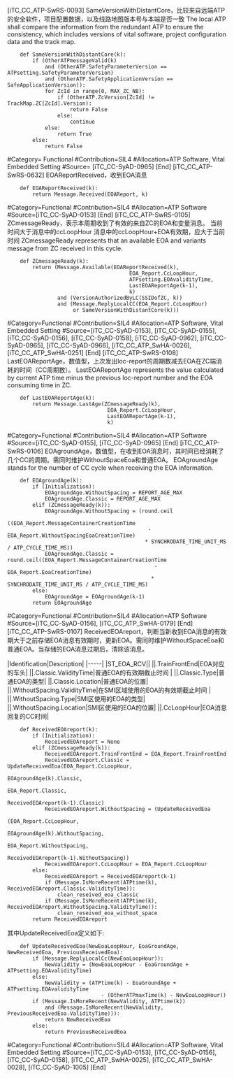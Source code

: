﻿
[iTC_CC_ATP-SwRS-0093]
SameVersionWithDistantCore，比较来自远端ATP的安全软件，项目配置数据，以及线路地图版本号与本端是否一致
The local ATP shall compare the information from the redundant ATP to ensure the consistency, which includes versions of vital software, project configuration data and the track map. 
```
	def SameVersionWithDistantCore(k):
	    if (OtherATPmessageValid(k)
	        and (OtherATP.SafetyParameterVersion == ATPsetting.SafetyParameterVersion)
	        and (OtherATP.SafetyApplicationVersion == SafeApplicationVersion)):
	        for ZcId in range(0, MAX_ZC_NB):
	            if (OtherATP.ZcVersion[ZcId] != TrackMap.ZC[ZcId].Version):
	                return False
	            else:
	                continue
	        else:
	            return True
	    else:
	        return False
```
\#Category= Functional
\#Contribution=SIL4
\#Allocation=ATP Software, Vital Embedded Setting
\#Source= [iTC_CC-SyAD-0965]
[End]
[iTC_CC_ATP-SwRS-0632]
EOAReportReceived，收到EOA消息
```
	def EOAReportReceived(k):
	    return Message.Received(EOAReport, k)
```
\#Category=Functional
\#Contribution=SIL4
\#Allocation=ATP Software
\#Source=[iTC_CC-SyAD-0153]
[End]
[iTC_CC_ATP-SwRS-0105]
ZCmessageReady，表示本周期收到了有效的来自ZC的EOA和变量消息。
当前时间大于消息中的ccLoopHour
消息中的ccLoopHour+EOA有效期，应大于当前时间
ZCmessageReady represents that an available EOA and variants message from ZC received in this cycle.
```
	def ZCmessageReady(k):
	    return (Message.Available(EOAReportReceived(k),
	                                   EOA_Report.CcLoopHour,
	                                   ATPsetting.EOAvalidityTime,
	                                   LastEOAReportAge(k-1),
	                                   k)
	            and (VersionAuthorizedByLC(SSIDofZC, k))
	            and (Message.ReplyLocalCC(EOA_Report.CcLoopHour)
	                 or SameVersionWithDistantCore(k)))
```
\#Category=Functional
\#Contribution=SIL4
\#Allocation=ATP Software, Vital Embedded Setting
\#Source=[iTC_CC-SyAD-0153], [iTC_CC-SyAD-0155], [iTC_CC-SyAD-0156], [iTC_CC-SyAD-0158], [iTC_CC-SyAD-0962], [iTC_CC-SyAD-0965], [iTC_CC-SyAD-0966], [iTC_CC_ATP_SwHA-0026], [iTC_CC_ATP_SwHA-0251]
[End]
[iTC_CC_ATP-SwRS-0108]
LastEOAReportAge，数值型，上次发出loc-report的周期数减去EOA在ZC端消耗的时间（CC周期数）。
LastEOAReportAge represents the value calculated by current ATP time minus the previous loc-report number and the EOA consuming time in ZC. 
```
	def LastEOAReportAge(k):
	    return Message.LastAge(ZCmessageReady(k),
	                            EOA_Report.CcLoopHour,
	                            LastEOAReportAge(k-1),
	                            k)
```
\#Category=Functional
\#Contribution=SIL4
\#Allocation=ATP Software
\#Source=[iTC_CC-SyAD-0155], [iTC_CC-SyAD-0965]
[End]
[iTC_CC_ATP-SwRS-0106]
EOAgroundAge，数值型，在收到EOA消息时，其时间已经消耗了几个CC的周期。需同时维护WithoutSpaceEoa和普通EOA。
EOAgroundAge stands for the number of CC cycle when receiving the EOA information.
```
	def EOAgroundAge(k):
	    if (Initialization):
	        EOAgroundAge.WithoutSpacing = REPORT_AGE_MAX
	        EOAgroundAge.Classic = REPORT_AGE_MAX
	    elif (ZCmessageReady(k)):
	        EOAgroundAge.WithoutSpacing = (round.ceil
	                                       ((EOA_Report.MessageContainerCreationTime
	                                         - EOA_Report.WithoutSpacingEoaCreationTime)
	                                        * SYNCHRODATE_TIME_UNIT_MS / ATP_CYCLE_TIME_MS))
	        EOAgroundAge.Classic = round.ceil((EOA_Report.MessageContainerCreationTime
	                                           - EOA_Report.EoaCreationTime)
	                                          * SYNCHRODATE_TIME_UNIT_MS / ATP_CYCLE_TIME_MS)
	    else:
	        EOAgroundAge = EOAgroundAge(k-1)
	    return EOAgroundAge
```
\#Category=Functional
\#Contribution=SIL4
\#Allocation=ATP Software
\#Source=[iTC_CC-SyAD-0156], [iTC_CC_ATP_SwHA-0179]
[End]
[iTC_CC_ATP-SwRS-0107]
ReceivedEOAreport，判断当新收到EOA消息的有效期大于之前存储EOA消息有效期时，更新EOA。需同时维护WithoutSpaceEoa和普通EOA。当存储的EOA消息过期后，清除该消息。

|Identification|Description|
|-----|
|ST_EOA_RCV||
||.TrainFrontEnd|EOA对应的车头|
||.Classic.ValidityTime|普通EOA的有效期截止时间 |
||.Classic.Type|普通EOA的类型|
||.Classic.Location|普通EOA的位置|
||.WithoutSpacing.ValidityTime|在SMI区域使用的EOA的有效期截止时间 |
||.WithoutSpacing.Type|SMI区使用的EOA的类型|
||.WithoutSpacing.Location|SMI区使用的EOA的位置|
||.CcLoopHour|EOA消息回复的CC时间|

```
	def ReceivedEOAreport(k):
	    if (Initialization):
	        ReceivedEOAreport = None
	    elif (ZCmessageReady(k)):
	        ReceivedEOAreport.TrainFrontEnd = EOA_Report.TrainFrontEnd
	        ReceivedEOAreport.Classic = UpdateReceivedEoa(EOA_Report.CcLoopHour,
	                                                               EOAgroundAge(k).Classic,
	                                                               EOA_Report.Classic,
	                                                               ReceivedEOAreport(k-1).Classic)
	        ReceivedEOAreport.WithoutSpacing = (UpdateReceivedEoa
	                                                   (EOA_Report.CcLoopHour,
	                                                    EOAgroundAge(k).WithoutSpacing,
	                                                    EOA_Report.WithoutSpacing,
	                                                    ReceivedEOAreport(k-1).WithoutSpacing))
	        ReceivedEOAreport.CcLoopHour = EOA_Report.CcLoopHour
	    else:
	        ReceivedEOAreport = ReceivedEOAreport(k-1)
	        if (Message.IsMoreRecent(ATPtime(k), ReceivedEOAreport.Classic.ValidityTime)):
	            clean_reseived_eoa_classic
	        if (Message.IsMoreRecent(ATPtime(k), ReceivedEOAreport.WithoutSpacing.ValidityTime)):
	            clean_reseived_eoa_without_space
	    return ReceivedEOAreport
```
其中UpdateReceivedEoa定义如下:
```
	def UpdateReceivedEoa(NewEoaLoopHour, EoaGroundAge, NewReceivedEoa, PreviousReceivedEoa):
	    if (Message.ReplyLocalCc(NewEoaLoopHour)):
	        NewValidity = (NewEoaLoopHour - EoaGroundAge + ATPsetting.EOAvalidityTime)
	    else:
	        NewValidity = (ATPtime(k) - EoaGroundAge + ATPsetting.EOAvalidityTime
	                          - (OtherATPmaxTime(k) - NewEoaLoopHour))
	    if (Message.IsMoreRecent(NewValidity, ATPtime(k))
	        and (Message.IsMoreRecent(NewValidity, PreviousReceivedEoa.ValidityTime))):
	        return NewReceivedEoa
	    else:
	        return PreviousReceivedEoa
```
\#Category=Functional
\#Contribution=SIL4
\#Allocation=ATP Software, Vital Embedded Setting
\#Source=[iTC_CC-SyAD-0153], [iTC_CC-SyAD-0156], [iTC_CC-SyAD-0158], [iTC_CC_ATP_SwHA-0025], [iTC_CC_ATP_SwHA-0028], [iTC_CC-SyAD-1005]
[End]
